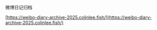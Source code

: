 微博日记归档

[https://weibo-diary-archive-2025.colinlee.fish/](https://weibo-diary-archive-2025.colinlee.fish/)
